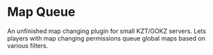 # Map Queue
An unfinished map changing plugin for small KZT/GOKZ servers. Lets players with map changing permissions queue global maps based on various filters.